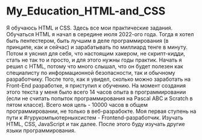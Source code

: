 # My_Education_HTML-and_CSS
 Я обучаюсь HTML и CSS. Здесь все мои практические задания.
 Обучаться HTML я начал в середине июля 2022-ого года. Тогда я хотел быть пентестером, быть лучшим в деле программирования (в принципе, как и сейчас) и зарабатывать по миллиард тенге в минуту. Потом я уяснил для себя, что настоящим хакером, не скрипт-кидди, стать не так то и просто, и для этого нужны годы практик. Начать я решил с HTML, потому что много слышал, что он будет полезен как специалисту по информационной безопасности, так и обычному разработчику. После того, как я увидел, сколько можно заработать на Front-End разработке, я приступил к обучению. На момент создания этого текста у меня было всего 14 часов опыта в программировании (если не считать попыток программирования на Pascal ABC и Scratch в пятом классе). Всего моя цель - 10000 часов в общем программировании, не только в веб-разрабокте. Моя первая ступень на пути к #гурукомпьютерныхсистем - Frontend-разработчик. Изучать HTML, CSS, JavaScript и так далее. После этого буду изучать другие языки программирования.
